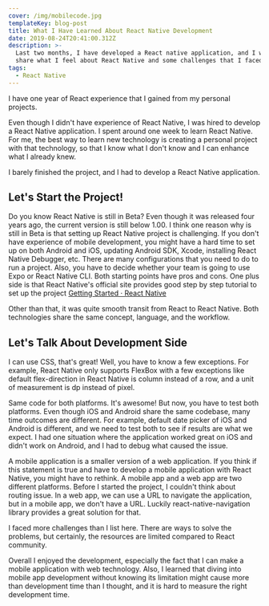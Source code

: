 ```yaml
---
cover: /img/mobilecode.jpg
templateKey: blog-post
title: What I Have Learned About React Native Development
date: 2019-08-24T20:41:00.312Z
description: >-
  Last two months, I have developed a React native application, and I want to
  share what I feel about React Native and some challenges that I faced. 
tags:
  - React Native
---
```

I have one year of React experience that I gained from my personal projects.

Even though I didn't have experience of React Native, I was hired to develop a React Native application. I spent around one week to learn React Native. For me, the best way to learn new technology is creating a personal project with that technology, so that I know what I don't know and I can enhance what I already knew.  

I barely finished the project, and I had to develop a React Native application.

## Let's Start the Project!

Do you know React Native is still in Beta? Even though it was released four years ago, the current version is still below 1.00. 
I think one reason why is still in Beta is that setting up React Native project is challenging. If you don't have experience of mobile development, you might have a hard time to set up on both Android and iOS, updating Android SDK, Xcode, installing React Native Debugger, etc. There are many configurations that you need to do to run a project. Also, you have to decide whether your team is going to use Expo or React Native CLI. Both starting points have pros and cons. One plus side is that React Native's official site provides good step by step tutorial to set up the project 
[Getting Started · React Native](https://facebook.github.io/react-native/docs/getting-started)

Other than that, it was quite smooth transit from React to React Native. Both technologies share the same concept, language, and the workflow.

## Let's Talk About Development Side
I can use CSS, that's great! Well, you have to know a few exceptions. For example, React Native only supports FlexBox with a few exceptions like default flex-direction in React Native is column instead of a row, and a unit of measurement is dp instead of pixel. 

Same code for both platforms. It's awesome! But now, you have to test both platforms. Even though iOS and Android share the same codebase, many time outcomes are different. For example, default date picker of iOS and Android is different, and we need to test both to see if results are what we expect. I had one situation where the application worked great on iOS and didn't work on Android, and I had to debug what caused the issue. 

A mobile application is a smaller version of a web application. 
If you think if this statement is true and have to develop a mobile application with React Native, you might have to rethink. A mobile app and a web app are two different platforms. Before I started the project, I couldn't think about routing issue. In a web app, we can use a URL to navigate the application, but in a mobile app, we don't have a URL. Luckily react-native-navigation library provides a great solution for that. 

I faced more challenges than I list here. There are ways to solve the problems, but certainly, the resources are limited compared to React community. 

Overall I enjoyed the development, especially the fact that I can make a mobile application with web technology. Also, I learned that diving into mobile app development without knowing its limitation might cause more than development time than I thought, and it is hard to measure the right development time.  
 

